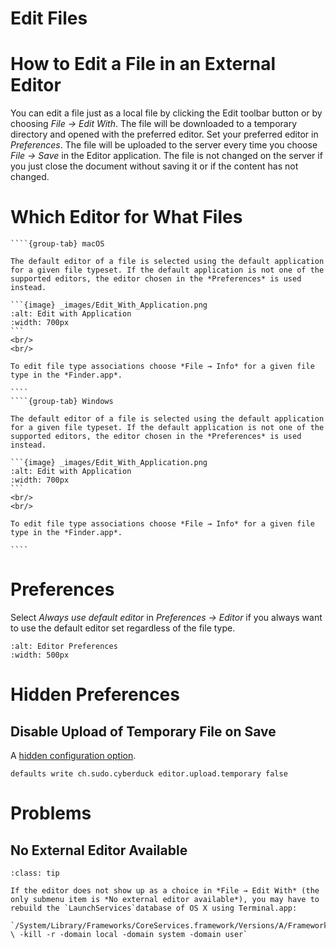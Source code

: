 Edit Files
===

# How to Edit a File in an External Editor

You can edit a file just as a local file by clicking the Edit toolbar button or by choosing *File → Edit With*. The file will be downloaded to a temporary directory and opened with the preferred editor. Set your preferred editor in *Preferences*. The file will be uploaded to the server every time you choose *File → Save* in the Editor application. The file is not changed on the server if you just close the document without saving it or if the content has not changed.

# Which Editor for What Files

`````{tabs}
````{group-tab} macOS

The default editor of a file is selected using the default application for a given file typeset. If the default application is not one of the supported editors, the editor chosen in the *Preferences* is used instead.

```{image} _images/Edit_With_Application.png
:alt: Edit with Application
:width: 700px
```
<br/>
<br/>

To edit file type associations choose *File → Info* for a given file type in the *Finder.app*.

````
````{group-tab} Windows

The default editor of a file is selected using the default application for a given file typeset. If the default application is not one of the supported editors, the editor chosen in the *Preferences* is used instead.

```{image} _images/Edit_With_Application.png
:alt: Edit with Application
:width: 700px
```
<br/>
<br/>

To edit file type associations choose *File → Info* for a given file type in the *Finder.app*.

````
`````

# Preferences

Select *Always use default editor* in *Preferences → Editor* if you always want to use the default editor set regardless of the file type.

```{image} _images/Editor_Preferences.png
:alt: Editor Preferences
:width: 500px
```

# Hidden Preferences

## Disable Upload of Temporary File on Save

A [hidden configuration option](preferences.md#hidden-configuration-options).

`defaults write ch.sudo.cyberduck editor.upload.temporary false`

# Problems

## No External Editor Available

```{admonition} macOS only
:class: tip

If the editor does not show up as a choice in *File → Edit With* (the only submenu item is *No external editor available*), you may have to rebuild the `LaunchServices`database of OS X using Terminal.app:

`/System/Library/Frameworks/CoreServices.framework/Versions/A/Frameworks/LaunchServices.framework/Versions/A/Support/lsregister \ -kill -r -domain local -domain system -domain user`

```